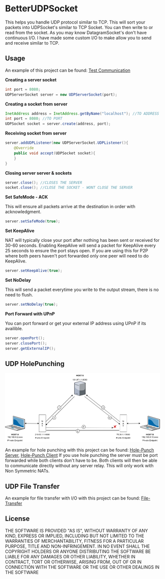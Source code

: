 BetterUDPSocket
========


This helps you handle UDP protocol similar to TCP. This will sort your packets into UDPSocket's similar to TCP Socket. You can then write to or read from the socket.
As you may know DatagramSocket's don't have continuous I/O. I have made some custom I/O to make allow you to send and receive similar to TCP.

Usage
-----
An example of this project can be found: [Test Communication](https://github.com/DrBrad/BetterUDPSocket/blob/main/src/unet/uncentralized/betterudpsocket/Samples/Test.java)

**Creating a server socket**
```Java
int port = 8080;
UDPServerSocket server = new UDPServerSocket(port);
```

**Creating a socket from server**
```Java
InetAddress address = InetAddress.getByName("localhost"); //TO ADDRESS
int port = 8080; //TO PORT
UDPSocket socket = server.create(address, port);
```

**Receiving socket from server**
```Java
server.addUDPListener(new UDPServerSocket.UDPListener(){
    @Override
    public void accept(UDPSocket socket){
    }
}
```

**Closing server server & sockets**
```Java
server.close(); //CLOSES THE SERVER
socket.close(); //CLOSE THE SOCKET - WONT CLOSE THE SERVER
```

**Set SafeMode - ACK**

This will ensure all packets arrive at the destination in order with acknowledgment.
```Java
server.setSafeMode(true);
```

**Set KeepAlive**

NAT will typically close your port after nothing has been sent or received for 30-60 seconds. Enabling KeepAlive will send a packet for KeepAlive every 25 seconds to ensure the port stays open. If you are using this for P2P where both peers haven't port forwarded only one peer will need to do KeepAlive.
```Java
server.setKeepAlive(true);
```

**Set NoDelay**

This will send a packet everytime you write to the output stream, there is no need to flush.
```Java
server.setNoDelay(true);
```

**Port Forward with UPnP**

You can port forward or get your external IP address using UPnP if its availible.
```Java
server.openPort();
server.closePort();
server.getExternalIP();
```

UDP HolePunching
-----
![UDP Hole-Punch Image](https://raw.githubusercontent.com/DrBrad/BetterUDPSocket/main/hole_punch.png)

An example for hole punching with this project can be found:
[Hole-Punch Server](https://github.com/DrBrad/BetterUDPSocket/blob/main/src/unet/uncentralized/betterudpsocket/Samples/HolePunchServer.java), 
[Hole-Punch Client](https://github.com/DrBrad/BetterUDPSocket/blob/main/src/unet/uncentralized/betterudpsocket/Samples/HolePunchClient.java)
If you use hole punching the server must be port forwarded while both clients don't have to be. Both clients will then be able to communicate directly without any server relay. This will only work with Non Symmetric NATs.

UDP File Transfer
-----
An example for file transfer with I/O with this project can be found:
[File-Transfer](https://github.com/DrBrad/BetterUDPSocket/blob/main/src/unet/uncentralized/betterudpsocket/Samples/FileTransfer.java)


License
-----------
THE SOFTWARE IS PROVIDED "AS IS", WITHOUT WARRANTY OF ANY KIND, EXPRESS OR IMPLIED, INCLUDING BUT NOT LIMITED TO THE WARRANTIES OF MERCHANTABILITY, FITNESS FOR A PARTICULAR PURPOSE, TITLE AND NON-INFRINGEMENT. IN NO EVENT SHALL THE COPYRIGHT HOLDERS OR ANYONE DISTRIBUTING THE SOFTWARE BE LIABLE FOR ANY DAMAGES OR OTHER LIABILITY, WHETHER IN CONTRACT, TORT OR OTHERWISE, ARISING FROM, OUT OF OR IN CONNECTION WITH THE SOFTWARE OR THE USE OR OTHER DEALINGS IN THE SOFTWARE
